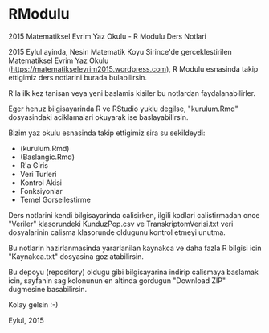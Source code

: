 # RModulu
2015 Matematiksel Evrim Yaz Okulu - R Modulu Ders Notlari

2015 Eylul ayinda, Nesin Matematik Koyu Sirince'de gerceklestirilen Matematiksel Evrim Yaz Okulu (https://matematikselevrim2015.wordpress.com), R Modulu esnasinda takip ettigimiz ders notlarini burada bulabilirsin.

R'la ilk kez tanisan veya yeni baslamis kisiler bu notlardan faydalanabilirler.

Eger henuz bilgisayarinda R ve RStudio yuklu degilse, "kurulum.Rmd" dosyasindaki aciklamalari okuyarak ise baslayabilirsin.

Bizim yaz okulu esnasinda takip ettigimiz sira su sekildeydi:
- (kurulum.Rmd)
- (Baslangic.Rmd)
- R'a Giris
- Veri Turleri
- Kontrol Akisi
- Fonksiyonlar
- Temel Gorsellestirme

Ders notlarini kendi bilgisayarinda calisirken, ilgili kodlari calistirmadan once "Veriler" klasorundeki KunduzPop.csv ve TranskriptomVerisi.txt veri dosyalarinin calisma klasorunde oldugunu kontrol etmeyi unutma.

Bu notlarin hazirlanmasinda yararlanilan kaynakca ve daha fazla R bilgisi icin "Kaynakca.txt" dosyasina goz atabilirsin.

Bu depoyu (repository) oldugu gibi bilgisayarina indirip calismaya baslamak icin, sayfanin sag kolonunun en altinda gordugun "Download ZIP" dugmesine basabilirsin.

Kolay gelsin :-)


Eylul, 2015
